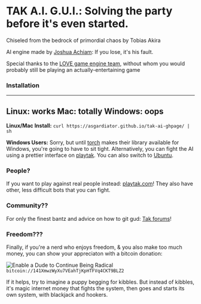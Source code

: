 # TAK A.I. G.U.I.:    Solving the party before it's even started.

Chiseled from the bedrock of primordial chaos by Tobias Akira

AI engine made by [Joshua Achiam](github.com/jachiam/tak-ai): If you lose, it's his fault.

Special thanks to the [LOVE game engine team](love2d.org), without whom you would probably still be playing an actually-entertaining game                        

### Installation
---
Linux: works
Mac: totally
Windows: oops
---

**Linux/Mac Install:** ```curl https://asgardiator.github.io/tak-ai-ghpage/ | sh```

**Windows Users:** Sorry, but until [torch](torch.ch) makes their library available for Windows,
you're going to have to sit tight. Alternatively, you can fight the AI using a
prettier interface on [playtak](playtak.com). You can also switch to [Ubuntu](ubuntu.com/download).

### People?
If you want to play against real people instead: [playtak.com](playtak.com)! 
They also have other, less difficult bots that you can fight.

### Community??
For only the finest bantz and advice on how to git gud: [Tak forums](reddit.com/r/tak)! 

### Freedom???
Finally, if you're a nerd who enjoys freedom, & you also make too much money, 
you can show your appreciaton with a bitcoin donation:

![Enable a Dude to Continue Being Radical](https://chart.googleapis.com/chart?cht=qr&chs=200x200&chl=141XmwzWyXu7VEahTjKpHTFVq4CKT9BLZ2)
```bitcoin://141XmwzWyXu7VEahTjKpHTFVq4CKT9BLZ2```

If it helps, try to imagine a puppy begging for kibbles. But instead of kibbles,
it's magic internet money that fights the system, then goes and starts its own
system, with blackjack and hookers.